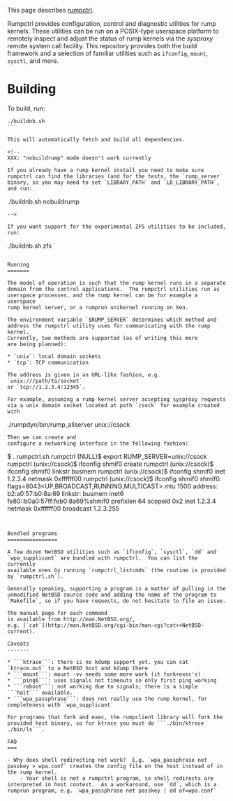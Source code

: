 This page describes [rumpctrl](http://repo.rumpkernel.org/rumpctrl).

Rumpctrl provides configuration, control and diagnostic utilities for
rump kernels.  These utilities can be run on a POSIX-type userspace
platform to remotely inspect and adjust the status of rump kernels via
the _sysproxy_ remote system call facility.  This repository provides
both the build framework and a selection of familiar utilities such as
`ifconfig`, `mount`, `sysctl`, and more.


Building
========

To build, run: 
````
./buildnb.sh
```

This will automatically fetch and build all dependencies.

<!--
XXX: "nobuildrump" mode doesn't work currently

If you already have a rump kernel install you need to make sure rumpctrl can find the libraries (and for the tests, the `rump_server` binary, so you may need to set `LIBRARY_PATH` and `LD_LIBRARY_PATH`, and run:
````
./buildnb.sh nobuildrump
```
-->

If you want support for the experimental ZFS utilities to be included, run:

```
./buildnb.sh zfs
```

Running
=======

The model of operation is such that the rump kernel runs in a separate
domain from the control applications.  The rumpctrl utilities run as
userspace processes, and the rump kernel can be for example a userspace
rump kernel server, or a rumprun unikernel running on Xen.

The environment variable `$RUMP_SERVER` determines which method and
address the rumpctrl utility uses for communicating with the rump kernel.
Currently, two methods are supported (as of writing this more
are being planned):

* `unix`: local domain sockets
* `tcp`: TCP communication

The address is given in an URL-like fashion, e.g. `unix:///path/to/socket`
or `tcp://1.2.3.4:12345`.

For example, assuming a rump kernel server accepting sysproxy requests
via a unix domain socket located at path `csock` for example created with

```
./rumpdyn/bin/rump_allserver unix://csock
```
Then we can create and
configure a networking interface in the following fashion:

```
$ . rumpctrl.sh
rumpctrl (NULL)$ export RUMP_SERVER=unix://csock
rumpctrl (unix://csock)$ ifconfig shmif0 create
rumpctrl (unix://csock)$ ifconfig shmif0 linkstr busmem
rumpctrl (unix://csock)$ ifconfig shmif0 inet 1.2.3.4 netmask 0xffffff00
rumpctrl (unix://csock)$ ifconfig shmif0
shmif0: flags=8043<UP,BROADCAST,RUNNING,MULTICAST> mtu 1500
	address: b2:a0:57:b0:8a:69
	linkstr: busmem
	inet6 fe80::b0a0:57ff:feb0:8a69%shmif0 prefixlen 64 scopeid 0x2
	inet 1.2.3.4 netmask 0xffffff00 broadcast 1.2.3.255
```


Bundled programs
================

A few dozen NetBSD utilities such as `ifconfig`, `sysctl`, `dd` and
`wpa_supplicant` are bundled with rumpctrl.  You can list the currently
available ones by running `rumpctrl_listcmds` (the routine is provided
by `rumpctrl.sh`).

Generally speaking, supporting a program is a matter of pulling in the
unmodified NetBSD source code and adding the name of the program to
`Makefile`, so if you have requests, do not hesitate to file an issue.

The manual page for each command
is available from http://man.NetBSD.org/,
e.g. [`cat`](http://man.NetBSD.org/cgi-bin/man-cgi?cat++NetBSD-current).

Caveats
-------

* ```ktrace```: there is no kdump support yet. you can cat `ktrace.out` to a NetBSD host and kdump there
* ```mount```: mount -vv needs some more work (it fork+exec's)
* ```ping6```: uses signals not timeouts so only first ping working
* ```reboot```: not working due to signals; there is a simple ```halt``` available.
* ```wpa_passphrase```: does not really use the rump kernel, for completeness with `wpa_supplicant`

For programs that fork and exec, the rumpclient library will fork the provided host binary, so for ktrace you must do ```./bin/ktrace ./bin/ls```.

FAQ
===

- Why does shell redirecting not work?  E.g. `wpa_passphrase net passkey > wpa.conf` creates the config file on the host instead of in the rump kernel.
    - Your shell is not a rumpctrl program, so shell redirects are interpreted in host context.  As a workaround, use `dd`, which is a rumprun program, e.g. `wpa_passphrase net passkey | dd of=wpa.conf`